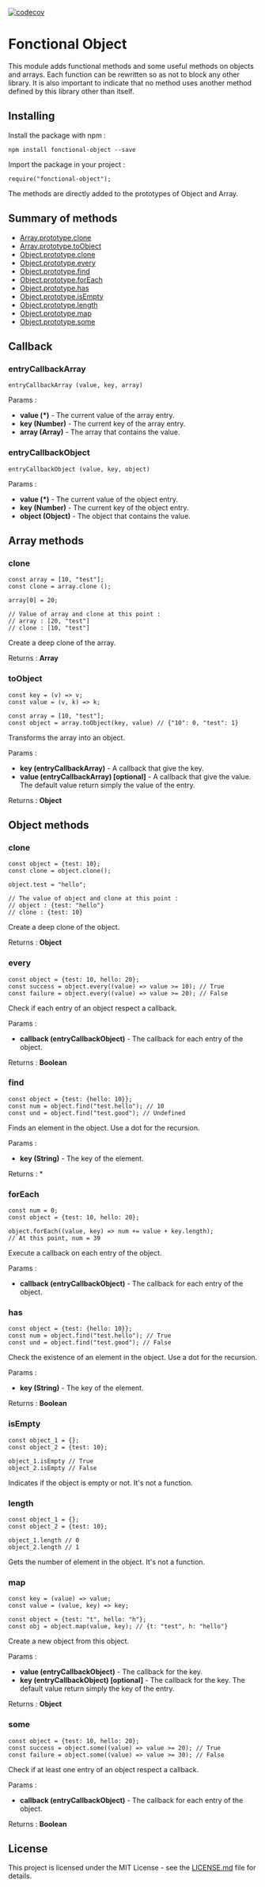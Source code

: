 [![codecov](https://codecov.io/gh/mcauz/fonctional-object/branch/master/graph/badge.svg)](https://codecov.io/gh/mcauz/fonctional-object)

# Fonctional Object

This module adds functional methods and some useful methods on objects and arrays.
Each function can be rewritten so as not to block any other library.
It is also important to indicate that no method uses another method defined by this library other than itself.

## Installing

Install the package with npm :

    npm install fonctional-object --save

Import the package in your project :

    require("fonctional-object");

The methods are directly added to the prototypes of Object and Array.

## Summary of methods

- [Array.prototype.clone](#clone)
- [Array.prototype.toObject](#toObject)
- [Object.prototype.clone](#clone)
- [Object.prototype.every](#every)
- [Object.prototype.find](#find)
- [Object.prototype.forEach](#forEach)
- [Object.prototype.has](#has)
- [Object.prototype.isEmpty](#isEmpty)
- [Object.prototype.length](#length)
- [Object.prototype.map](#map)
- [Object.prototype.some](#some)

## Callback

### entryCallbackArray

    entryCallbackArray (value, key, array)

Params :

- **value (*)** - The current value of the array entry.
- **key (Number)** - The current key of the array entry.
- **array (Array)** - The array that contains the value.

### entryCallbackObject

    entryCallbackObject (value, key, object)

Params :

- **value (*)** - The current value of the object entry.
- **key (Number)** - The current key of the object entry.
- **object (Object)** - The object that contains the value.

## Array methods

### clone

    const array = [10, "test"];
    const clone = array.clone ();

    array[0] = 20;

    // Value of array and clone at this point :
    // array : [20, "test"]
    // clone : [10, "test"]

Create a deep clone of the array.

Returns : **Array**

### toObject

    const key = (v) => v;
    const value = (v, k) => k;

    const array = [10, "test"];
    const object = array.toObject(key, value) // {"10": 0, "test": 1}

Transforms the array into an object.

Params :

- **key (entryCallbackArray)** - A callback that give the key.
- **value (entryCallbackArray) [optional]** - A callback that give the value. The default value return simply the value of the entry.

Returns : **Object**

## Object methods

### clone

    const object = {test: 10};
    const clone = object.clone();

    object.test = "hello";

    // The value of object and clone at this point :
    // object : {test: "hello"}
    // clone : {test: 10}

Create a deep clone of the object.

Returns : **Object**

### every

    const object = {test: 10, hello: 20};
    const success = object.every((value) => value >= 10); // True
    const failure = object.every((value) => value >= 20); // False

Check if each entry of an object respect a callback.

Params :

- **callback (entryCallbackObject)** - The callback for each entry of the object.

Returns : **Boolean**

### find

    const object = {test: {hello: 10}};
    const num = object.find("test.hello"); // 10
    const und = object.find("test.good"); // Undefined

Finds an element in the object. Use a dot for the recursion.

Params :

- **key (String)** - The key of the element.

Returns : *

### forEach

    const num = 0;
    const object = {test: 10, hello: 20};

    object.forEach((value, key) => num += value + key.length);
    // At this point, num = 39

Execute a callback on each entry of the object.

Params :

- **callback (entryCallbackObject)** - The callback for each entry of the object.

### has

    const object = {test: {hello: 10}};
    const num = object.find("test.hello"); // True
    const und = object.find("test.good"); // False

Check the existence of an element in the object. Use a dot for the recursion.

Params :

- **key (String)** - The key of the element.

Returns : **Boolean**

### isEmpty

    const object_1 = {};
    const object_2 = {test: 10};

    object_1.isEmpty // True
    object_2.isEmpty // False

Indicates if the object is empty or not. It's not a function.

### length

    const object_1 = {};
    const object_2 = {test: 10};

    object_1.length // 0
    object_2.length // 1

Gets the number of element in the object. It's not a function.

### map

    const key = (value) => value;
    const value = (value, key) => key;

    const object = {test: "t", hello: "h"};
    const obj = object.map(value, key); // {t: "test", h: "hello"}

Create a new object from this object.

Params :

- **value (entryCallbackObject)** - The callback for the key.
- **key (entryCallbackObject) [optional]** - The callback for the key. The default value return simply the key of the entry.

Returns : **Object**

### some

    const object = {test: 10, hello: 20};
    const success = object.some((value) => value >= 20); // True
    const failure = object.some((value) => value >= 30); // False

Check if at least one entry of an object respect a callback.

Params :

- **callback (entryCallbackObject)** - The callback for each entry of the object.

Returns : **Boolean**

## License

This project is licensed under the MIT License - see the [LICENSE.md](./LICENSE.md) file for details.